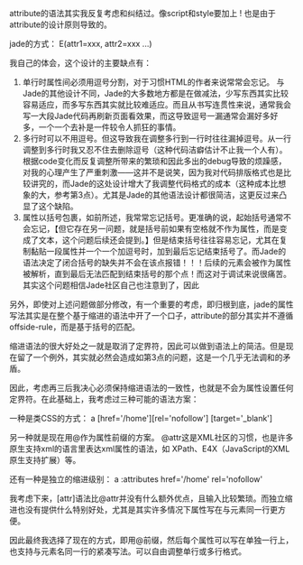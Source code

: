 attribute的语法其实我反复考虑和纠结过。像script和style要加上 ! 也是由于attribute的设计原则导致的。

jade的方式：
E(attr1=xxx, attr2=xxx ...)

我自己的体会，这个设计的主要缺点有：
1) 单行时属性间必须用逗号分割，对于习惯HTML的作者来说常常会忘记。
与Jade的其他设计不同，Jade的大多数地方都是在做减法，少写东西其实比较容易适应，而多写东西其实就比较难适应。而且从书写连贯性来说，通常我会写一大段Jade代码再刷新页面看效果，而这导致逗号一漏通常会漏好多好多，一个一个去补是一件较令人抓狂的事情。
2) 多行时可以不用逗号。但这导致我在调整多行到一行时往往漏掉逗号。从一行调整到多行时我又忍不住去删除逗号（这种代码洁癖估计不止我一个人有）。根据code变化而反复调整所带来的繁琐和因此多出的debug导致的烦躁感，对我的心理产生了严重刺激——这并不是说笑，因为我对代码排版格式也是比较讲究的，而Jade的这处设计增大了我调整代码格式的成本（这种成本比想象的大，参考第3点）。尤其是Jade的其他语法设计都很简洁，这更反过来凸显了这个缺陷。
3) 属性以括号包裹，如前所述，我常常忘记括号。更准确的说，起始括号通常不会忘记，【但它存在另一问题，就是括号前如果有空格就不作为属性，而是变成了文本，这个问题后续还会提到。】但是结束括号往往容易忘记，尤其在复制黏贴一段属性并一个一个加逗号时，加到最后忘记结束括号了。而Jade的语法决定了闭合括号的缺失并不会在该点报错！！！后续的元素会被作为属性被解析，直到最后无法匹配到结束括号的那个点！而这对于调试来说很痛苦。
其实这个问题相信Jade社区自己也注意到了，因此

另外，即使对上述问题做部分修改，有一个重要的考虑，即归根到底，jade的属性写法其实是在整个基于缩进的语法中开了一个口子，attribute的部分其实并不遵循offside-rule，而是基于括号的匹配。

缩进语法的很大好处之一就是取消了定界符，因此可以做到语法上的简洁。但是现在留了一个例外，其实就必然会造成如第3点的问题，这是一个几乎无法调和的矛盾。

因此，考虑再三后我决心必须保持缩进语法的一致性，也就是不会为属性设置任何定界符。在此基础上，我考虑过三种可能的语法方案：

一种是类CSS的方式：
a
    [href='/home'][rel='nofollow']
    [target='_blank']

另一种就是现在用@作为属性前缀的方案。
@attr这是XML社区的习惯，也是许多原生支持xml的语言里表达xml属性的语法，如 XPath、E4X（JavaScript的XML原生支持扩展）等。

还有一种是独立的缩进级别：
a
  :attributes
    href='/home'
    rel='nofollow'

我考虑下来，[attr]语法比@attr并没有什么额外优点，且输入比较繁琐。而独立缩进也没有提供什么特别好处，尤其是其实许多情况下属性写在与元素同一行更方便。

因此最终我选择了现在的方式，即用@前缀，然后每个属性可以写在单独一行上，也支持与元素名同一行的紧凑写法。可以自由调整单行或多行格式。

